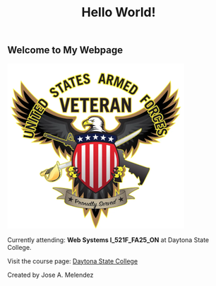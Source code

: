 
<body>
    <header>
        <h1>Hello World!</h1>
    </header>
    <main>
        <h2>Welcome to My Webpage</h2>
        <img src="https://github.com/Melendja/JMelend/blob/main/VeteranImg.png" alt="Veteran Logo">
        <div class="course-info">
            <p>Currently attending: <strong>Web Systems I_521F_FA25_ON</strong> at Daytona State College.</p>
            <p>Visit the course page: <a href="https://class.daytonastate.edu/d2l/home" target="_blank">Daytona State College</a></p>
        </div>
    </main>
    <footer>
        <p>Created by Jose A. Melendez</p>
    </footer>
</body>
</html>
